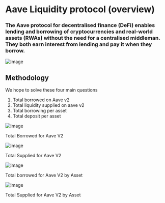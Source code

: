 # Aave Liquidity protocol (overview)

### The Aave protocol for decentralised finance (DeFi) enables lending and borrowing of cryptocurrencies and real-world assets (RWAs) without the need for a centralised middleman. They both earn interest from lending and pay it when they borrow.


![image](https://github.com/Holluz/Aave_analysis/assets/128638873/45d54185-27ec-4f16-9bb2-5e82586fd518)


## Methodology

We hope to solve these four main questions

1. Total borrowed on Aave v2
2. Total liquidity supplied on aave v2 
3. Total borrowing per asset
4. Total deposit per asset


![image](https://github.com/Holluz/Aave_analysis/assets/128638873/a2eaaefe-bc6e-4451-87a5-c9c5ccf58c51)

Total Borrowed for Aave V2

![image](https://github.com/Holluz/Aave_analysis/assets/128638873/6eb24a88-b6a4-41c6-857f-28efd9aea69a)

Total Supplied for Aave V2

![image](https://github.com/Holluz/Aave_analysis/assets/128638873/0c756f19-00f3-497d-99d3-ddabbc3e912b)

Total borrowed for Aave V2 by Asset

![image](https://github.com/Holluz/Aave_analysis/assets/128638873/34a9f846-4872-4d7a-a447-9d87bd3a6146)

Total Supplied for Aave V2 by Asset


